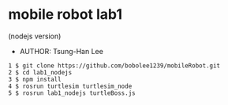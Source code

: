 # mobile robot lab1 
(nodejs version)
* AUTHOR: Tsung-Han Lee

```
1 $ git clone https://github.com/bobolee1239/mobileRobot.git
2 $ cd lab1_nodejs
3 $ npm install
4 $ rosrun turtlesim turtlesim_node
5 $ rosrun lab1_nodejs turtleBoss.js
```
